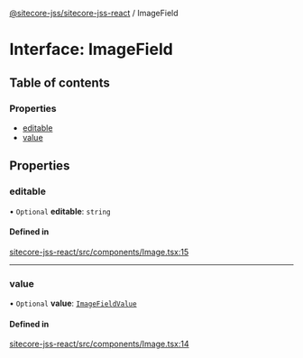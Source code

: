 [@sitecore-jss/sitecore-jss-react](../README.md) / ImageField

# Interface: ImageField

## Table of contents

### Properties

- [editable](ImageField.md#editable)
- [value](ImageField.md#value)

## Properties

### editable

• `Optional` **editable**: `string`

#### Defined in

[sitecore-jss-react/src/components/Image.tsx:15](https://github.com/Sitecore/jss/blob/bd86495af/packages/sitecore-jss-react/src/components/Image.tsx#L15)

___

### value

• `Optional` **value**: [`ImageFieldValue`](ImageFieldValue.md)

#### Defined in

[sitecore-jss-react/src/components/Image.tsx:14](https://github.com/Sitecore/jss/blob/bd86495af/packages/sitecore-jss-react/src/components/Image.tsx#L14)
